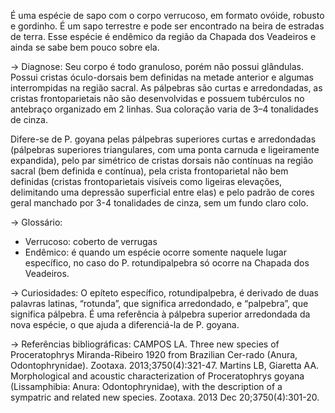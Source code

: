 ﻿É uma espécie de sapo com o corpo verrucoso, em formato ovóide, robusto e gordinho. É um sapo terrestre e pode ser encontrado na beira de estradas de terra. 
        Esse espécie é endêmico da região da Chapada dos Veadeiros e ainda se sabe bem pouco sobre ela.




-> Diagnose:
Seu corpo é todo granuloso, porém não possui glândulas. Possui cristas óculo-dorsais bem definidas na metade anterior e algumas interrompidas na região sacral. As pálpebras são curtas e arredondadas, as cristas frontoparietais não são desenvolvidas e possuem tubérculos no antebraço organizado em 2 linhas. Sua coloração varia de 3–4 tonalidades de cinza.


Difere-se de P. goyana pelas pálpebras superiores curtas e arredondadas (pálpebras superiores triangulares, com uma ponta carnuda e ligeiramente expandida), pelo par simétrico de cristas dorsais não contínuas na região sacral (bem definida e contínua), pela crista frontoparietal não bem definidas (cristas frontoparietais visíveis como ligeiras elevações, delimitando uma depressão superficial entre elas) e pelo padrão de cores geral manchado por 3-4 tonalidades de cinza, sem um fundo claro colo.


-> Glossário:
- Verrucoso: coberto de verrugas
- Endêmico: é quando um espécie ocorre somente naquele lugar específico, no caso do P. rotundipalpebra só ocorre na Chapada dos Veadeiros.


-> Curiosidades:
O epíteto específico, rotundipalpebra, é derivado de duas palavras latinas, “rotunda”, que significa arredondado, e “palpebra”, que significa pálpebra. É uma referência à pálpebra superior arredondada da nova espécie, o que ajuda a diferenciá-la de P. goyana.


-> Referências bibliográficas:
CAMPOS LA. Three new species of Proceratophrys Miranda-Ribeiro 1920 from Brazilian Cer-rado (Anura, Odontophrynidae). Zootaxa. 2013;3750(4):321-47.
Martins LB, Giaretta AA. Morphological and acoustic characterization of Proceratophrys goyana (Lissamphibia: Anura: Odontophrynidae), with the description of a sympatric and related new species. Zootaxa. 2013 Dec 20;3750(4):301-20.
